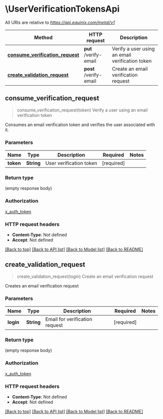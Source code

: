 # \UserVerificationTokensApi

All URIs are relative to *https://api.equinix.com/metal/v1*

Method | HTTP request | Description
------------- | ------------- | -------------
[**consume_verification_request**](UserVerificationTokensApi.md#consume_verification_request) | **put** /verify-email | Verify a user using an email verification token
[**create_validation_request**](UserVerificationTokensApi.md#create_validation_request) | **post** /verify-email | Create an email verification request



## consume_verification_request

> consume_verification_request(token)
Verify a user using an email verification token

Consumes an email verification token and verifies the user associated with it.

### Parameters


Name | Type | Description  | Required | Notes
------------- | ------------- | ------------- | ------------- | -------------
**token** | **String** | User verification token | [required] |

### Return type

 (empty response body)

### Authorization

[x_auth_token](../README.md#x_auth_token)

### HTTP request headers

- **Content-Type**: Not defined
- **Accept**: Not defined

[[Back to top]](#) [[Back to API list]](../README.md#documentation-for-api-endpoints) [[Back to Model list]](../README.md#documentation-for-models) [[Back to README]](../README.md)


## create_validation_request

> create_validation_request(login)
Create an email verification request

Creates an email verification request

### Parameters


Name | Type | Description  | Required | Notes
------------- | ------------- | ------------- | ------------- | -------------
**login** | **String** | Email for verification request | [required] |

### Return type

 (empty response body)

### Authorization

[x_auth_token](../README.md#x_auth_token)

### HTTP request headers

- **Content-Type**: Not defined
- **Accept**: Not defined

[[Back to top]](#) [[Back to API list]](../README.md#documentation-for-api-endpoints) [[Back to Model list]](../README.md#documentation-for-models) [[Back to README]](../README.md)

